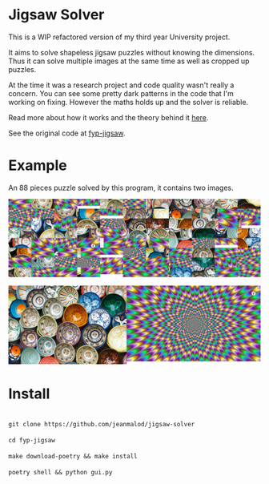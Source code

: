 # Jigsaw Solver

This is a WIP refactored version of my third year University project.

It aims to solve shapeless jigsaw puzzles without knowing the dimensions. Thus it can solve multiple images at the same time as well as cropped up puzzles.

At the time it was a research project and code quality wasn't really a concern. You can see some pretty dark patterns in the code that I'm working on fixing. However the maths holds up and the solver is reliable.

Read more about how it works and the theory behind it [here](https://jean-malo.com/files/jigsaw-solver.pdf).

See the original code at [fyp-jigsaw](https://github.com/jeanmalod/fyp-jigsaw).

# Example

An 88 pieces puzzle solved by this program, it contains two images.

![Sample shuffled puzzle. Contains two images](images/8_by_11_shuffled.jpg)


![Solution discovered by the solver.](images/8_by_11_solved.jpg)

# Install

```shell

git clone https://github.com/jeanmalod/jigsaw-solver

cd fyp-jigsaw

make download-poetry && make install

poetry shell && python gui.py
```
